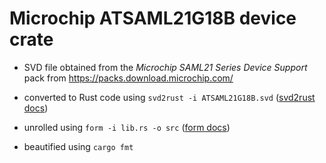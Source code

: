 # Microchip ATSAML21G18B device crate

* SVD file obtained from the _Microchip SAML21 Series Device Support_ pack from https://packs.download.microchip.com/

* converted to Rust code using `svd2rust -i ATSAML21G18B.svd` ([svd2rust docs](https://docs.rs/svd2rust/))

* unrolled using `form -i lib.rs -o src` ([form docs](https://docs.rs/form/))

* beautified using `cargo fmt`

